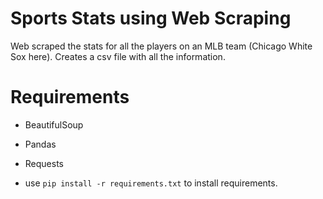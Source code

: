 # Sports Stats using Web Scraping
Web scraped the stats for all the players on an MLB team (Chicago White Sox here). Creates a csv file with all the information. 
# Requirements
- BeautifulSoup
- Pandas
- Requests

 - use `pip install -r requirements.txt` to install requirements.


